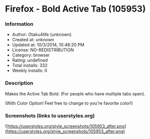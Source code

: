 # Firefox - Bold Active Tab (105953)

### Information
- Author: Otaku4life (unknown)
- Created at: unknown
- Updated at: 10/3/2014, 10:48:20 PM
- License: NO-REDISTRIBUTION
- Category: browser
- Rating: undefined
- Total installs: 332
- Weekly installs: 0


### Description
Makes the Active Tab Bold. (For people who have multiple tabs open).

(With Color Option! Feel free to change to you're favorite color!)


### Screenshots (links to userstyles.org)
![https://userstyles.org/style_screenshots/105953_after.png](https://userstyles.org/style_screenshots/105953_after.png)


